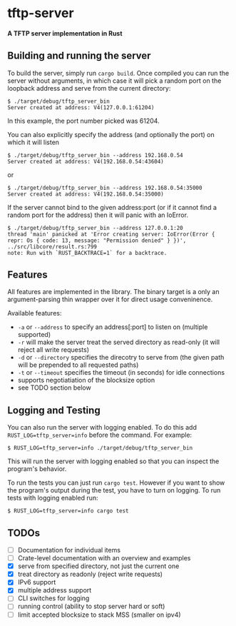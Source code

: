 tftp-server
===========

#### A TFTP server implementation in Rust

Building and running the server
-------------------------------

To build the server, simply run `cargo build`. Once compiled you can run the server without arguments, in which case it will pick a random port on the loopback address and serve from the current directory:

```
$ ./target/debug/tftp_server_bin
Server created at address: V4(127.0.0.1:61204)
```

In this example, the port number picked was 61204.

You can also explicitly specify the address (and optionally the port) on which it will listen

```
$ ./target/debug/tftp_server_bin --address 192.168.0.54
Server created at address: V4(192.168.0.54:43604)
```

or

```
$ ./target/debug/tftp_server_bin --address 192.168.0.54:35000
Server created at address: V4(192.168.0.54:35000)
```

If the server cannot bind to the given address:port (or if it cannot find a random port for the address) then it will panic with an IoError.
```
$ ./target/debug/tftp_server_bin --address 127.0.0.1:20
thread 'main' panicked at 'Error creating server: IoError(Error { repr: Os { code: 13, message: "Permission denied" } })', ../src/libcore/result.rs:799
note: Run with `RUST_BACKTRACE=1` for a backtrace.
```


Features
--------
All features are implemented in the library. The binary target is a only an argument-parsing thin wrapper over it for direct usage conveninence.

Available features:
* `-a` or `--address` to specify an address[:port] to listen on (multiple supported)
* `-r` will make the server treat the served directory as read-only (it will reject all write requests)
* `-d` or `--directory` specifies the direcotry to serve from (the given path will be prepended to all requested paths)
* `-t` or `--timeout` specifies the timeout (in seconds) for idle connections
* supports negotiatiation of the blocksize option
* see TODO section below


Logging and Testing
-------------------

You can also run the server with logging enabled. To do this add `RUST_LOG=tftp_server=info` before the command.
For example:

```
$ RUST_LOG=tftp_server=info ./target/debug/tftp_server_bin
```

This will run the server with logging enabled so that you can inspect the program's behavior.

To run the tests you can just run `cargo test`. However if you want to show the program's output during the test,
you have to turn on logging. To run tests with logging enabled run:

```
$ RUST_LOG=tftp_server=info cargo test
```

TODOs
-----

* [ ] Documentation for individual items
* [ ] Crate-level documentation with an overview and examples
* [x] serve from specified directory, not just the current one
* [x] treat directory as readonly (reject write requests)
* [x] IPv6 support
* [x] multiple address support
* [ ] CLI switches for logging
* [ ] running control (ability to stop server hard or soft)
* [ ] limit accepted blocksize to stack MSS (smaller on ipv4)
